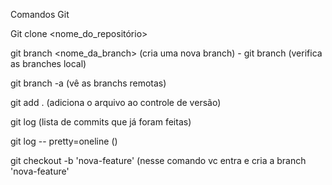 Comandos Git

Git clone <nome_do_repositório>
 
git branch <nome_da_branch> (cria uma nova branch) - git branch (verifica as branches local)

git branch -a (vê as branchs remotas)

git add . (adiciona o arquivo ao controle de versão)

git log (lista de commits que já foram feitas) 

git log -- pretty=oneline ()

git checkout -b 'nova-feature' (nesse comando vc entra e cria a branch 'nova-feature'
